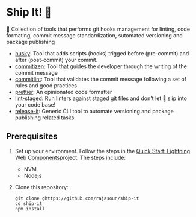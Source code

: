 # Ship It! 🚀

🚀 Collection of tools that performs git hooks management for linting, code formating, commit message standardization, sutomated versioning and package publishing

-   [husky](https://github.com/typicode/husky): Tool that adds scripts (hooks) trigged before (pre-commit) and after (post-commit) your commit.
-   [commitizen](https://github.com/commitizen/cz-cli): Tool that guides the developer through the writing of the commit message
-   [commitlint](https://github.com/conventional-changelog/commitlint): Tool that validates the commit message following a set of rules and good practices
-   [prettier](https://prettier.io/): An opinionated code formatter
-   [lint-staged](https://github.com/okonet/lint-staged): Run linters against staged git files and don't let :poop: slip into your code base!
-   [release-it](https://github.com/release-it/release-it): Generic CLI tool to automate versioning and package publishing related tasks

## Prerequisites

1. Set up your environment. Follow the steps in the [Quick Start: Lightning Web Components](https://trailhead.salesforce.com/content/learn/projects/quick-start-lightning-web-components/)project. The steps include:

    - NVM
    - Nodejs

1. Clone this repository:

    ```
    git clone ghttps://github.com/rajasoun/ship-it
    cd ship-it
    npm install
    ```
    
    
